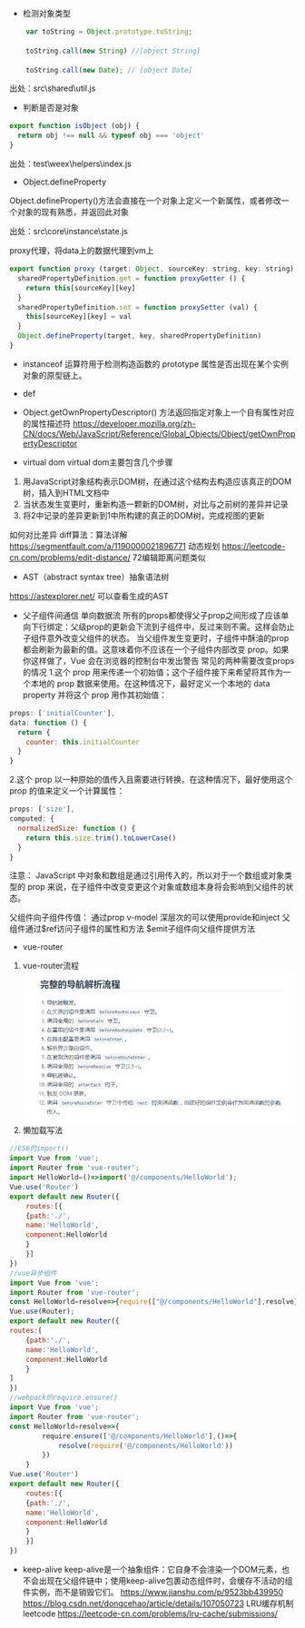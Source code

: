 + 检测对象类型 
``` Javascript
    var toString = Object.prototype.toString;

    toString.call(new String) //[object String]
    
    toString.call(new Date); // [object Date]
```

出处：src\shared\util.js

+ 判断是否是对象  

```javascript
export function isObject (obj) {
  return obj !== null && typeof obj === 'object'
}
```
出处：test\weex\helpers\index.js

+ Object.defineProperty

Object.defineProperty()方法会直接在一个对象上定义一个新属性，或者修改一个对象的现有熟悉，并返回此对象

出处：src\core\instance\state.js

proxy代理，将data上的数据代理到vm上
``` Javascript
export function proxy (target: Object, sourceKey: string, key: string) {
  sharedPropertyDefinition.get = function proxyGetter () {
    return this[sourceKey][key]
  }
  sharedPropertyDefinition.set = function proxySetter (val) {
    this[sourceKey][key] = val
  }
  Object.defineProperty(target, key, sharedPropertyDefinition)
}
```

+ instanceof 运算符用于检测构造函数的 prototype 属性是否出现在某个实例对象的原型链上。

+ def

+ Object.getOwnPropertyDescriptor() 方法返回指定对象上一个自有属性对应的属性描述符   https://developer.mozilla.org/zh-CN/docs/Web/JavaScript/Reference/Global_Objects/Object/getOwnPropertyDescriptor



+ virtual dom
virtual dom主要包含几个步骤
1. 用JavaScript对象结构表示DOM树，在通过这个结构去构造应该真正的DOM树，插入到HTML文档中
2. 当状态发生变更时，重新构造一颗新的DOM树，对比与之前树的差异并记录   
3. 将2中记录的差异更新到1中所构建的真正的DOM树，完成视图的更新

如何对比差异
diff算法：算法详解 https://segmentfault.com/a/1190000021896771  动态规划  https://leetcode-cn.com/problems/edit-distance/ 72编辑距离问题类似


+ AST（abstract syntax tree）抽象语法树

https://astexplorer.net/ 可以查看生成的AST

+ 父子组件间通信
单向数据流
所有的props都使得父子prop之间形成了应该单向下行绑定：父级prop的更新会下流到子组件中，反过来则不需。这样会防止子组件意外改变父组件的状态。
当父组件发生变更时，子组件中酥油的prop都会刷新为最新的值。这意味着你不应该在一个子组件内部改变 prop。如果你这样做了，Vue 会在浏览器的控制台中发出警告
常见的两种需要改变props的情况
1.这个 prop 用来传递一个初始值；这个子组件接下来希望将其作为一个本地的 prop 数据来使用。在这种情况下，最好定义一个本地的 data property 并将这个 prop 用作其初始值：
```js
props: ['initialCounter'],
data: function () {
  return {
    counter: this.initialCounter
  }
}
```
2.这个 prop 以一种原始的值传入且需要进行转换。在这种情况下，最好使用这个 prop 的值来定义一个计算属性：
```js
props: ['size'],
computed: {
  normalizedSize: function () {
    return this.size.trim().toLowerCase()
  }
}
```
注意： JavaScript 中对象和数组是通过引用传入的，所以对于一个数组或对象类型的 prop 来说，在子组件中改变变更这个对象或数组本身将会影响到父组件的状态。

父组件向子组件传值：
通过prop
v-model
深层次的可以使用provide和inject
父组件通过$ref访问子组件的属性和方法
$emit子组件向父组件提供方法

+ vue-router
1. vue-router流程
![router](./images/router.png)
2. 懒加载写法
```js
//ES6的import()
import Vue from 'vue';
import Router from 'vue-router';
import HelloWorld=()=>import('@/components/HelloWorld');
Vue.use('Router')
export default new Router({
	routes:[{
	{path:'./',
	name:'HelloWorld',
	component:HelloWorld
	}
	}]
})
//vue异步组件
import Vue from 'vue';
import Router from 'vue-router';
const HelloWorld=resolve=>{require(["@/components/HelloWorld"],resolve}
Vue.use(Router);
export default new Router({
routes:[
	{path:'./',
	name:'HelloWorld',
	component:HelloWorld
	}
]
})
//webpack的require.ensure()
import Vue from 'vue';
import Router from 'vue-router';
const HelloWorld=resolve=>{
		require.ensure(['@/components/HelloWorld'],()=>{
			resolve(require('@/components/HelloWorld'))
		})
	}
Vue.use('Router')
export default new Router({
	routes:[{
	{path:'./',
	name:'HelloWorld',
	component:HelloWorld
	}
	}]
})
```

+ keep-alive
keep-alive是一个抽象组件：它自身不会渲染一个DOM元素，也不会出现在父组件链中；使用keep-alive包裹动态组件时，会缓存不活动的组件实例，而不是销毁它们。
https://www.jianshu.com/p/9523bb439950
https://blog.csdn.net/dongcehao/article/details/107050723 LRU缓存机制
leetcode  https://leetcode-cn.com/problems/lru-cache/submissions/